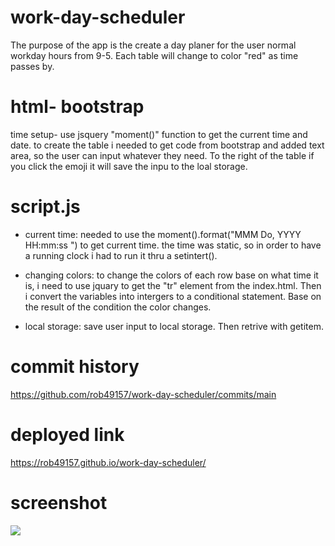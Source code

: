 # work-day-scheduler
The purpose of the app is the create a day planer for the user normal workday hours from 9-5. Each table will change to color "red" as time passes by.

# html- bootstrap
time setup- use jsquery "moment()" function to get the  current time and date.
to create the table i needed to get code from bootstrap and added text area, so the user can input whatever they need. To the right of the table if you click the emoji it will save the inpu to the loal storage. 

# script.js 
- current time: needed to use the moment().format("MMM Do, YYYY HH:mm:ss ") to get current time. the time was static, so in order to have a running clock i had to run it thru a setintert().

- changing colors: to change the colors of each row base on what time it is, i need to use jquary to get the "tr" element from the index.html. Then i convert the variables into intergers to a conditional statement. Base on the result of the condition the color changes.

- local storage: save user input to local storage. Then retrive with getitem.

# commit history 
https://github.com/rob49157/work-day-scheduler/commits/main

# deployed link

https://rob49157.github.io/work-day-scheduler/


# screenshot 
![](https://user-images.githubusercontent.com/88434699/135190014-9210b4f7-43a6-46bc-948f-e4839d8dddd9.PNG)


